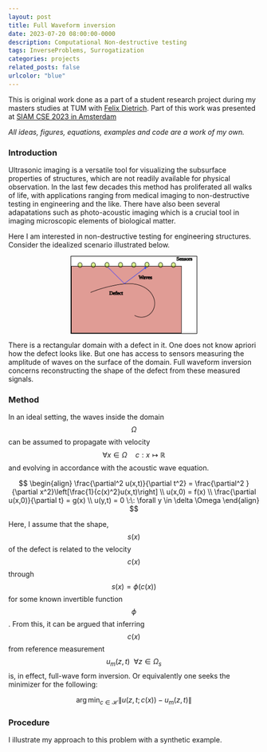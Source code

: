 ```yaml
---
layout: post
title: Full Waveform inversion
date: 2023-07-20 08:00:00-0000
description: Computational Non-destructive testing
tags: InverseProblems, Surrogatization
categories: projects
related_posts: false
urlcolor: "blue"
---
```


This is original work done as a part of a student research project during my masters studies at TUM with [Felix Dietrich](https://fd-research.com/). Part of this work was presented at [SIAM CSE 2023 in Amsterdam](https://meetings.siam.org/sess/dsp_talk.cfm?p=125969)

*All ideas, figures, equations, examples and code are a work of my own.*

### Introduction

Ultrasonic imaging is a versatile tool for visualizing the subsurface properties of structures, which are not readily available for physical observation. In the last few decades this method has proliferated all walks of life, with applications ranging from medical imaging to non-destructive testing in engineering and the like. There have also been several adapatations such as photo-acoustic imaging which is a crucial tool in imaging microscopic elements of biological matter.

Here I am interested in non-destructive testing for engineering structures. Consider the idealized scenario illustrated below.

<style>
.center {
  display: block;
  margin-left: auto;
  margin-right: auto;
  width: 50%;
}
</style>

<img style="border:1px solid black;" class="center" src="/assets/FWI_edit/outline.svg" alt="spline-sur" style="width:70%">

There is a rectangular domain with a defect in it. One does not know apriori how the defect looks like. But one has access to sensors measuring the amplitude of waves on the surface of the domain. Full waveform inversion concerns reconstructing the shape of the defect from these measured signals.

### Method

In an ideal setting, the waves inside the domain $$\Omega$$ can be assumed to propagate with velocity $$\forall x \in \Omega \quad c: x \mapsto \mathbb{R}$$ and evolving in accordance with the acoustic wave equation.

$$
\begin{align}
    \frac{\partial^2 u(x,t)}{\partial t^2} = \frac{\partial^2 }{\partial x^2}\left[\frac{1}{c(x)^2}u(x,t)\right] \\ 
    u(x,0) = f(x) \\ 
    \frac{\partial u(x,0)}{\partial t} = g(x) \\ 
    u(y,t) = 0 \:\: \forall y \in \delta \Omega
\end{align}
$$

Here, I assume that the shape, $$s(x)$$ of the defect is related to the velocity $$c(x)$$ through $$s(x) = \phi(c(x))$$ for some known invertible function $$\phi$$. From this, it can be argued that inferring $$c(x)$$ from reference measurement $$u_m(z,t) \:\: \forall z \in \Omega_s$$ is, in effect, full-wave form inversion. Or equivalently one seeks the minimizer for the following:

$$
\begin{equation}
    \arg \min_{c \in \mathcal{H}} \|u(z,t;c(x)) - u_m(z,t)\|
\end{equation}
$$

### Procedure

I illustrate my approach to this problem with a synthetic example.
